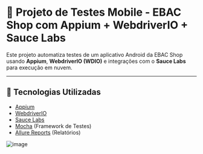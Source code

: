 # 📱 Projeto de Testes Mobile - EBAC Shop com Appium + WebdriverIO + Sauce Labs

Este projeto automatiza testes de um aplicativo Android da EBAC Shop usando **Appium**, **WebdriverIO (WDIO)** e integrações com o **Sauce Labs** para execução em nuvem.

---

## 🚀 Tecnologias Utilizadas

- [Appium](https://appium.io/)
- [WebdriverIO](https://webdriver.io/)
- [Sauce Labs](https://saucelabs.com/)
- [Mocha](https://mochajs.org/) (Framework de Testes)
- [Allure Reports](https://docs.qameta.io/allure/) (Relatórios)



![image](https://github.com/user-attachments/assets/0d9d90ae-595c-442a-905a-75d366c743f6)
